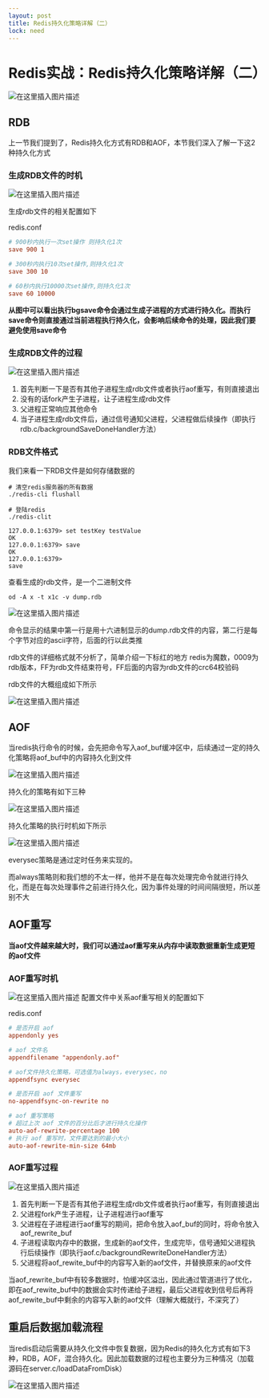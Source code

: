 ```yaml
---
layout: post
title: Redis持久化策略详解（二）
lock: need
---
```


# Redis实战：Redis持久化策略详解（二）

![在这里插入图片描述](https://img-blog.csdnimg.cn/eff3251be82c459499b2e6cc1f8ab839.png)
## RDB
上一节我们提到了，Redis持久化方式有RDB和AOF，本节我们深入了解一下这2种持久化方式

### 生成RDB文件的时机
![在这里插入图片描述](https://img-blog.csdnimg.cn/0f269cf68c484daca90331539e9b8130.png)

生成rdb文件的相关配置如下

redis.conf

```conf
# 900秒内执行一次set操作 则持久化1次  
save 900 1

# 300秒内执行10次set操作,则持久化1次
save 300 10

# 60秒内执行10000次set操作,则持久化1次
save 60 10000
```

**从图中可以看出执行bgsave命令会通过生成子进程的方式进行持久化。而执行save命令则直接通过当前进程执行持久化，会影响后续命令的处理，因此我们要避免使用save命令**
### 生成RDB文件的过程
![在这里插入图片描述](https://img-blog.csdnimg.cn/682fd198e5d3426cb2219780e57953fa.png)
1. 首先判断一下是否有其他子进程生成rdb文件或者执行aof重写，有则直接退出
2. 没有的话fork产生子进程，让子进程生成rdb文件
3. 父进程正常响应其他命令
4. 当子进程生成rdb文件后，通过信号通知父进程，父进程做后续操作（即执行rdb.c/backgroundSaveDoneHandler方法）

### RDB文件格式
我们来看一下RDB文件是如何存储数据的
```shell
# 清空redis服务器的所有数据
./redis-cli flushall

# 登陆redis
./redis-clit
```
```shell
127.0.0.1:6379> set testKey testValue
OK
127.0.0.1:6379> save
OK
127.0.0.1:6379>
save
```

查看生成的rdb文件，是一个二进制文件
```shell
od -A x -t x1c -v dump.rdb
```
![在这里插入图片描述](https://img-blog.csdnimg.cn/f9ae3da2c0f34d07b4ea18e92bf1063c.png?)

命令显示的结果中第一行是用十六进制显示的dump.rdb文件的内容，第二行是每个字节对应的ascii字符，后面的行以此类推

rdb文件的详细格式就不分析了，简单介绍一下标红的地方
redis为魔数，0009为rdb版本，FF为rdb文件结束符号，FF后面的内容为rdb文件的crc64校验码

rdb文件的大概组成如下所示

![在这里插入图片描述](https://img-blog.csdnimg.cn/ebdaac6c8db94481b4ca3f65f5596e66.png)

## AOF
当redis执行命令的时候，会先把命令写入aof_buf缓冲区中，后续通过一定的持久化策略将aof_buf中的内容持久化到文件

![在这里插入图片描述](https://img-blog.csdnimg.cn/834c63cb300a40de89bc20c53c7e0028.png)

持久化的策略有如下三种

![在这里插入图片描述](https://img-blog.csdnimg.cn/71a382d0dd2d47f8bff731b34ba531c5.png)

持久化策略的执行时机如下所示

![在这里插入图片描述](https://img-blog.csdnimg.cn/33c015a7da5b4b31862d5af3040cf385.png)

everysec策略是通过定时任务来实现的。

而always策略则和我们想的不太一样，他并不是在每次处理完命令就进行持久化，而是在每次处理事件之前进行持久化，因为事件处理的时间间隔很短，所以差别不大

## AOF重写
**当aof文件越来越大时，我们可以通过aof重写来从内存中读取数据重新生成更短的aof文件**
### AOF重写时机
![在这里插入图片描述](https://img-blog.csdnimg.cn/53ceb05adc464ee08769f4d1e4bd731a.png)
配置文件中关系aof重写相关的配置如下

redis.conf
```conf
# 是否开启 aof
appendonly yes

# aof 文件名
appendfilename "appendonly.aof"

# aof文件持久化策略，可选值为always，everysec，no
appendfsync everysec

# 是否开启 aof 文件重写
no-appendfsync-on-rewrite no

# aof 重写策略
# 超过上次 aof 文件的百分比后才进行持久化操作
auto-aof-rewrite-percentage 100
# 执行 aof 重写时，文件要达到的最小大小
auto-aof-rewrite-min-size 64mb
```

### AOF重写过程

![在这里插入图片描述](https://img-blog.csdnimg.cn/05c4a42339a24be3a63cda9263a4df59.png)

1. 首先判断一下是否有其他子进程生成rdb文件或者执行aof重写，有则直接退出
2. 父进程fork产生子进程，让子进程进行aof重写
3. 父进程在子进程进行aof重写的期间，把命令放入aof_buf的同时，将命令放入aof_rewrite_buf
4. 子进程读取内存中的数据，生成新的aof文件，生成完毕，信号通知父进程执行后续操作（即执行aof.c/backgroundRewriteDoneHandler方法）
5. 父进程将aof_rewite_buf中的内容写入新的aof文件，并替换原来的aof文件

当aof_rewrite_buf中有较多数据时，怕缓冲区溢出，因此通过管道进行了优化，即在aof_rewite_buf中的数据会实时传递给子进程，最后父进程收到信号后再将aof_rewite_buf中剩余的内容写入新的aof文件（理解大概就行，不深究了）
## 重启后数据加载流程
当redis启动后需要从持久化文件中恢复数据，因为Redis的持久化方式有如下3种，RDB，AOF，混合持久化。因此加载数据的过程也主要分为三种情况（加载源码在server.c/loadDataFromDisk）

![在这里插入图片描述](https://img-blog.csdnimg.cn/b4c6a6ae946b47589e5aa3dfee530d7e.png)